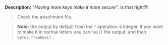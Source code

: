 **Description:**   *"Having more keys make it more secure"*. Is that right?!!

> Check the attachment file.

>**Note:** the output by default from the `^` operation is integer, if you want to make it in normal letters you can `hex()` the output, and then `bytes.fromhex()` .

